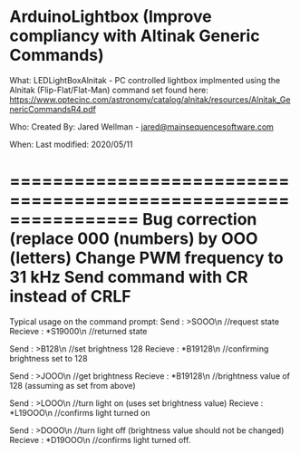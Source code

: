 ArduinoLightbox (Improve compliancy with Altinak Generic Commands)
===============


What: LEDLightBoxAlnitak - PC controlled lightbox implmented using the 
	Alnitak (Flip-Flat/Flat-Man) command set found here:
	https://www.optecinc.com/astronomy/catalog/alnitak/resources/Alnitak_GenericCommandsR4.pdf

Who: 
	Created By: Jared Wellman - jared@mainsequencesoftware.com

When: 
	Last modified:  2020/05/11

================================================================
Bug correction (replace 000 (numbers) by OOO (letters)
Change PWM frequency to 31 kHz
Send command with CR instead of CRLF
================================================================

Typical usage on the command prompt:
Send     : >SOOO\n      //request state
Recieve  : *S19000\n    //returned state

Send     : >B128\n      //set brightness 128
Recieve  : *B19128\n    //confirming brightness set to 128

Send     : >JOOO\n      //get brightness
Recieve  : *B19128\n    //brightness value of 128 (assuming as set from above)

Send     : >LOOO\n      //turn light on (uses set brightness value)
Recieve  : *L19OOO\n    //confirms light turned on

Send     : >DOOO\n      //turn light off (brightness value should not be changed)
Recieve  : *D19OOO\n    //confirms light turned off.
